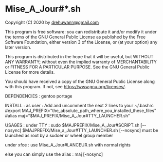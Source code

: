 # Mise_A_Jour#*.sh
Copyright (C) 2020 by drehuwann@gmail.com

   This program is free software: you can redistribute it and/or modify
   it under the terms of the GNU General Public License as published by
   the Free Software Foundation, either version 3 of the License, or
   (at your option) any later version.

   This program is distributed in the hope that it will be useful,
   but WITHOUT ANY WARRANTY; without even the implied warranty of
   MERCHANTABILITY or FITNESS FOR A PARTICULAR PURPOSE.  See the
   GNU General Public License for more details.

   You should have received a copy of the GNU General Public License
   along with this program.  If not, see <https://www.gnu.org/licenses/>.


DEPENDENCIES : gentoo portage

INSTALL : as user : Add and uncomment the next 2 lines to your ~/.bashrc
#export MAJ_PREFIX="the_absolute_path_where_you_installed_these_files" 
#alias maj="$MAJ_PREFIX/Mise_A_Jour#TTY_LAUNCHER.sh"

USAGES :
under TTY :
      sudo $MAJPREFIX/Mise_A_Jour#SCRIPT.sh [--nosync]
      $MAJPREFIX/Mise_a_Jour#TTY_LAUNCHER.sh [--nosync]
must be launched as root by a sudoer or wheel group member

under xfce :
use Mise_A_Jour#LANCEUR.sh with normal rights

else you can simply use the alias :
     maj [-nosync]
